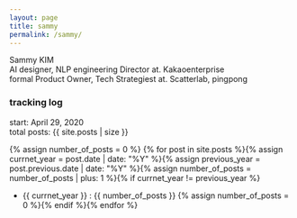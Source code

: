 ```yaml
---
layout: page
title: sammy
permalink: /sammy/
---
```

Sammy KIM  
AI designer, NLP engineering Director at. Kakaoenterprise  
formal Product Owner, Tech Strategiest at. Scatterlab, pingpong  

### tracking log
start: April 29, 2020  
total posts: {{ site.posts | size }}

{% assign number_of_posts = 0 %} {% for post in site.posts %}{% assign currnet_year = post.date | date: "%Y" %}{% assign previous_year = post.previous.date | date: "%Y" %}{% assign number_of_posts = number_of_posts | plus: 1 %}{% if currnet_year != previous_year %}

- {{ currnet_year }} : {{ number_of_posts }} {% assign number_of_posts = 0 %}{% endif %}{% endfor %}
